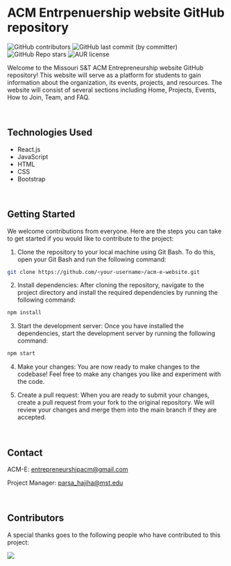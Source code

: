 # ACM Entrpenuership website GitHub repository

![GitHub contributors](https://img.shields.io/github/contributors/ACM-Entrepreneurship/acm-e-website)
![GitHub last commit (by committer)](https://img.shields.io/github/last-commit/ACM-Entrepreneurship/acm-e-website)
![GitHub Repo stars](https://img.shields.io/github/stars/ACM-Entrepreneurship/acm-e-website)
![AUR license](https://img.shields.io/aur/license/license?color=red)


Welcome to the Missouri S&T ACM Entrepreneurship website GitHub repository! This website will serve as a platform for students to gain information about the organization, its events, projects, and resources. The website will consist of several sections including Home, Projects, Events, How to Join, Team, and FAQ.

<br>

## Technologies Used
- React.js
- JavaScript
- HTML
- CSS
- Bootstrap

<br>

## Getting Started
We welcome contributions from everyone. Here are the steps you can take to get started if you would like to contribute to the project:

1. Clone the repository to your local machine using Git Bash. To do this, open your Git Bash and run the following command:
```bash
git clone https://github.com/<your-username>/acm-e-website.git
 ```

2. Install dependencies: After cloning the repository, navigate to the project directory and install the required dependencies by running the following command:
```bash
npm install
 ```

3. Start the development server: Once you have installed the dependencies, start the development server by running the following command:
```bash
npm start
 ```

4. Make your changes: You are now ready to make changes to the codebase! Feel free to make any changes you like and experiment with the code.

5. Create a pull request: When you are ready to submit your changes, create a pull request from your fork to the original repository. We will review your changes and merge them into the main branch if they are accepted.


<br>

## Contact
ACM-E: entrepreneurshipacm@gmail.com

Project Manager: parsa_hajiha@mst.edu

<br>

## Contributors

A special thanks goes to the following people who have contributed to this project:

<a href="https://github.com/ACM-Entrepreneurship/acm-e-website/graphs/contributors">
  <img src="https://contrib.rocks/image?repo=ACM-Entrepreneurship/acm-e-website" />
</a>
